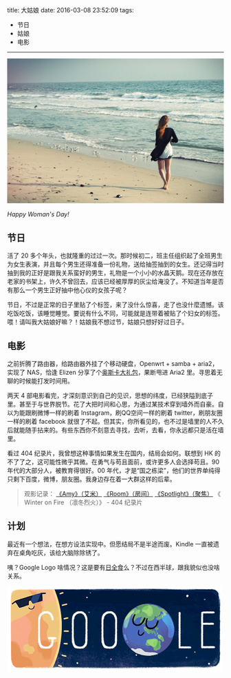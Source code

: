 title: 大姑娘
date: 2016-03-08 23:52:09
tags:
- 节日
- 姑娘
- 电影
---

![](/images/big-big-girl.jpg)

*Happy Woman's Day!*

## 节日
活了 20 多个年头，也就隆重的过过一次。那时候初二，班主任组织起了全班男生为女生表演，并且每个男生还得准备一份礼物，送给抽签抽到的女生。还记得当时抽到我的正好是跟我关系蛮好的男生，礼物是一个小小的水晶天鹅。现在还存放在老家的书架上，许久不曾回去，应该已经被厚厚的灰尘给淹没了。不知道当年是否有那么一个男生正好抽中他心仪的女孩子呢？

节日，不过是正常的日子里贴了个标签，来了没什么惊喜，走了也没什麼遗憾。该吃饭吃饭，该睡觉睡觉。要说有什么不同，可能就是连带着被贴了个妇女的标签。喂！请叫我大姑娘好嘛？！姑娘我不想过节，姑娘只想好好过日子。

<!--more-->
## 电影

之前折腾了路由器，给路由器外挂了个移动硬盘，Openwrt + samba + aria2，实现了 NAS，恰逢 Elizen 分享了个[奥斯卡大礼包](http://www.elizen.me/2016-oscars.html)，果断甩进 Aria2 里。寻思着无聊的时候能打发时间用。

两天 4 部电影看完，才深刻意识到自己的见识，思想的纬度，已经狭隘到底子里。甚至于与世界脱节。花了大把时间和心思，为通过某技术穿到墙外而自豪。自以为能跟刷微博一样的刷着 Instagram，刷QQ空间一样的刷着 twitter，刷朋友圈一样的刷着 facebook 就很了不起。但其实，你所看见的，也不过是墙里的人不久后就能随手拈来的。有些东西你不刻意去寻找，去听，去看，你永远都只是活在墙里。

看过 404 纪录片，我曾想这种事情如果发生在国内，结局会如何。联想到 HK 的不了了之，这可能性微乎其微。在勇气与苟且面前，或许更多人会选择苟且。90 年代的大部分人，被教育得很好。00 年代，才是“国之栋梁”，他们的世界单纯得只剩下百度，微博，朋友圈。我身边存在着一大群这样的后辈。

> 观影记录：
> [《Amy》（艾米）](https://movie.douban.com/subject/24532442/)
> [《Room》（房间）](https://movie.douban.com/subject/25724855/)
> [《Spotlight》（聚焦）](https://movie.douban.com/subject/25954475/)
> 《 Winter on Fire （凛冬烈火）》 - 404 纪录片

## 计划

最近有一个想法，在想方设法实现中。但愿结局不是半途而废。Kindle 一直被遗弃在桌角吃灰，该给大脑除除锈了。

咦？Google Logo 啥情况？这是要有[日全食](https://zh.wikipedia.org/wiki/2016%E5%B9%B43%E6%9C%889%E6%97%A5%E6%97%A5%E9%A3%9F)么？不过在西半球，跟我貌似也没啥关系。

![](/images/total-solar-eclipse-2016-google.gif)
